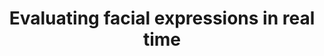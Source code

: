 ---
title: "Evaluating facial expressions in real time"
year: 2017
authors: "Balasaheb Gite, Kshitij Nikhal, Fuzail Palnak"
venue: "2017 Intelligent Systems Conference (IntelliSys)"
teaser_img: /images/teaser/pub_1.png
publisher_url: https://ieeexplore.ieee.org/abstract/document/8324228
pdf_url: https://ieeexplore.ieee.org/stamp/stamp.jsp?tp=&arnumber=8324228
bib_id: bsc-pub
bib_entry: "@INPROCEEDINGS{8324228,
  author={Gite, Balasaheb and Nikhal, Kshitij and Palnak, Fuzail},
  booktitle={2017 Intelligent Systems Conference (IntelliSys)}, 
  title={Evaluating facial expressions in real time}, 
  year={2017},
  volume={},
  number={},
  pages={849-855},
  doi={10.1109/IntelliSys.2017.8324228}}"
---